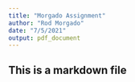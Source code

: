 ```yaml
---
title: "Morgado Assignment"
author: "Rod Morgado"
date: "7/5/2021"
output: pdf_document
---
```


## This is a markdown file 
